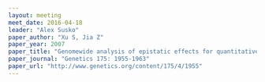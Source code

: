 ```yaml
---
layout: meeting
meet_date: 2016-04-18
leader: "Alex Susko"
paper_author: "Xu S, Jia Z"
paper_year: 2007
paper_title: "Genomewide analysis of epistatic effects for quantitative traits in barley"
paper_journal: "Genetics 175: 1955-1963"
paper_url: "http://www.genetics.org/content/175/4/1955"
---
```

